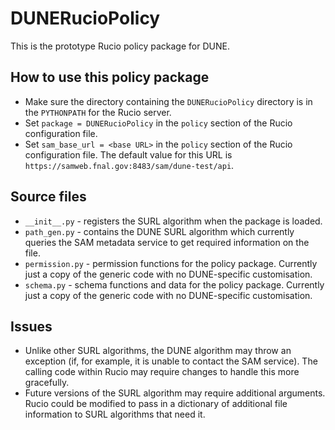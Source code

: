 # DUNERucioPolicy
This is the prototype Rucio policy package for DUNE.

## How to use this policy package
* Make sure the directory containing the `DUNERucioPolicy` directory is in the `PYTHONPATH` for the Rucio server.
* Set `package = DUNERucioPolicy` in the `policy` section of the Rucio configuration file.
* Set `sam_base_url = <base URL>` in the `policy` section of the Rucio configuration file. The default value for this URL is `https://samweb.fnal.gov:8483/sam/dune-test/api`.

## Source files
* `__init__.py` - registers the SURL algorithm when the package is loaded.
* `path_gen.py` - contains the DUNE SURL algorithm which currently queries the SAM metadata service to get required information on the file.
* `permission.py` - permission functions for the policy package. Currently just a copy of the generic code with no DUNE-specific customisation.
* `schema.py` - schema functions and data for the policy package. Currently just a copy of the generic code with no DUNE-specific customisation.

## Issues
* Unlike other SURL algorithms, the DUNE algorithm may throw an exception (if, for example, it is unable to contact the SAM service). The calling code within Rucio may require changes to handle this more gracefully.
* Future versions of the SURL algorithm may require additional arguments. Rucio could be modified to pass in a dictionary of additional file information to SURL algorithms that need it.
